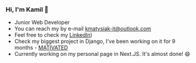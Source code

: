 ### Hi, I'm Kamil 👋

- Junior Web Developer
- You can reach my by e-mail kmatysiak-it@outlook.com 
- Feel free to check my   [LinkedIn](https://www.linkedin.com/in/kamilmatysiak/))
- Check my biggest project in Django, I've been working on it for 9 months - [MATIVATED](https://github.com/g4n3sha5/MATIVATED_dev)
- Currently working on my personal page in Next.JS. It's almost done! 😄
